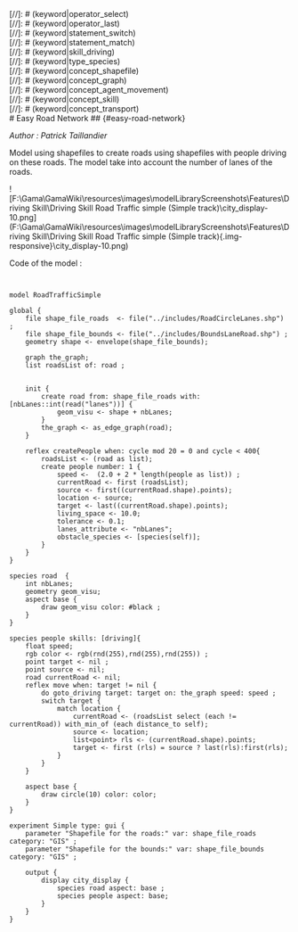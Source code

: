 [//]: # (keyword|operator_with_min_of)
<div class='gama-keyword-style' id ='196_0_554_operator-with-min-of'></div>
[//]: # (keyword|operator_select)
<div class='gama-keyword-style' id ='196_1_469_operator-select'></div>
[//]: # (keyword|operator_last)
<div class='gama-keyword-style' id ='196_2_368_operator-last'></div>
[//]: # (keyword|statement_switch)
<div class='gama-keyword-style' id ='196_3_631_statement-switch'></div>
[//]: # (keyword|statement_match)
<div class='gama-keyword-style' id ='196_4_604_statement-match'></div>
[//]: # (keyword|skill_driving)
<div class='gama-keyword-style' id ='196_5_1154_skill-driving'></div>
[//]: # (keyword|type_species)
<div class='gama-keyword-style' id ='196_6_1565_type-species'></div>
[//]: # (keyword|concept_shapefile)
<div class='gama-keyword-style' id ='196_7_99_concept-shapefile'></div>
[//]: # (keyword|concept_graph)
<div class='gama-keyword-style' id ='196_8_47_concept-graph'></div>
[//]: # (keyword|concept_agent_movement)
<div class='gama-keyword-style' id ='196_9_4_concept-agent-movement'></div>
[//]: # (keyword|concept_skill)
<div class='gama-keyword-style' id ='196_10_101_concept-skill'></div>
[//]: # (keyword|concept_transport)
<div class='gama-keyword-style' id ='196_11_123_concept-transport'></div>
# Easy Road Network  ## {#easy-road-network}


_Author : Patrick Taillandier_

Model using shapefiles to create roads using shapefiles with people driving on these roads. The model take into account the number of lanes of the roads.


![F:\Gama\GamaWiki\resources\images\modelLibraryScreenshots\Features\Driving Skill\Driving Skill Road Traffic simple (Simple track)\city_display-10.png](F:\Gama\GamaWiki\resources\images\modelLibraryScreenshots\Features\Driving Skill\Driving Skill Road Traffic simple (Simple track){.img-responsive}\city_display-10.png)

Code of the model : 

```
  
 
model RoadTrafficSimple 
  
global {  
	file shape_file_roads  <- file("../includes/RoadCircleLanes.shp") ;
	file shape_file_bounds <- file("../includes/BoundsLaneRoad.shp") ;
	geometry shape <- envelope(shape_file_bounds);
	
	graph the_graph;  
	list roadsList of: road ; 
		
	
	init {  
		create road from: shape_file_roads with: [nbLanes::int(read("lanes"))] {
			geom_visu <- shape + nbLanes;
		}
		the_graph <- as_edge_graph(road);
	}   
	
	reflex createPeople when: cycle mod 20 = 0 and cycle < 400{
		roadsList <- (road as list);  
		create people number: 1 { 
			speed <-  (2.0 + 2 * length(people as list)) ;
			currentRoad <- first (roadsList);
			source <- first((currentRoad.shape).points);
			location <- source; 
			target <- last((currentRoad.shape).points);
			living_space <- 10.0;
			tolerance <- 0.1;
			lanes_attribute <- "nbLanes";
			obstacle_species <- [species(self)]; 
		}  
	}   
} 
	
species road  { 
	int nbLanes; 
	geometry geom_visu;
	aspect base {    
		draw geom_visu color: #black ;
	} 
}

species people skills: [driving]{ 
	float speed; 
	rgb color <- rgb(rnd(255),rnd(255),rnd(255)) ; 
	point target <- nil ; 
	point source <- nil;
	road currentRoad <- nil;
	reflex move when: target != nil {
		do goto_driving target: target on: the_graph speed: speed ; 
		switch target { 
			match location {
				currentRoad <- (roadsList select (each != currentRoad)) with_min_of (each distance_to self);
				source <- location;
				list<point> rls <- (currentRoad.shape).points;
				target <- first (rls) = source ? last(rls):first(rls);
			}
		}
	}
		
	aspect base {
		draw circle(10) color: color;
	}
}

experiment Simple type: gui {
	parameter "Shapefile for the roads:" var: shape_file_roads category: "GIS" ;
	parameter "Shapefile for the bounds:" var: shape_file_bounds category: "GIS" ;
	
	output {
		display city_display {
			species road aspect: base ;
			species people aspect: base;
		}
	}
}




```